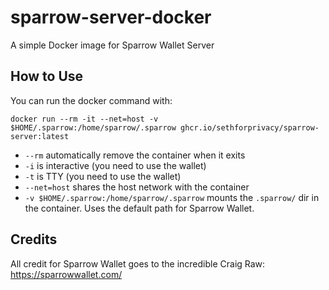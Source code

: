 # sparrow-server-docker

A simple Docker image for Sparrow Wallet Server

## How to Use

You can run the docker command with:

```shell
docker run --rm -it --net=host -v $HOME/.sparrow:/home/sparrow/.sparrow ghcr.io/sethforprivacy/sparrow-server:latest
```

* `--rm` automatically remove the container when it exits
* `-i` is interactive (you need to use the wallet)
* `-t` is TTY (you need to use the wallet)
* `--net=host` shares the host network with the container
* `-v $HOME/.sparrow:/home/sparrow/.sparrow` mounts the `.sparrow/` dir in the container.
  Uses the default path for Sparrow Wallet.

## Credits

All credit for Sparrow Wallet goes to the incredible Craig Raw: https://sparrowwallet.com/
